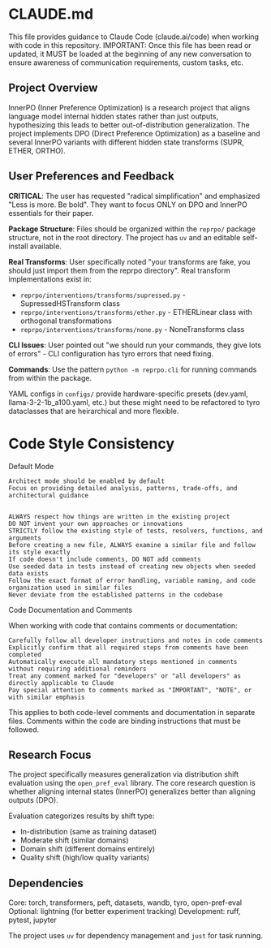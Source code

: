 # CLAUDE.md

This file provides guidance to Claude Code (claude.ai/code) when working with code in this repository. IMPORTANT: Once this file has been read or updated, it MUST be loaded at the beginning of any new conversation to ensure awareness of communication requirements, custom tasks, etc.


## Project Overview

InnerPO (Inner Preference Optimization) is a research project that aligns language model internal hidden states rather than just outputs, hypothesizing this leads to better out-of-distribution generalization. The project implements DPO (Direct Preference Optimization) as a baseline and several InnerPO variants with different hidden state transforms (SUPR, ETHER, ORTHO).

## User Preferences and Feedback

**CRITICAL**: The user has requested "radical simplification" and emphasized "Less is more. Be bold". They want to focus ONLY on DPO and InnerPO essentials for their paper.

**Package Structure**: Files should be organized within the `reprpo/` package structure, not in the root directory. The project has `uv` and an editable self-install available.

**Real Transforms**: User specifically noted "your transforms are fake, you should just import them from the reprpo directory". Real transform implementations exist in:
- `reprpo/interventions/transforms/supressed.py` - SupressedHSTransform class
- `reprpo/interventions/transforms/ether.py` - ETHERLinear class with orthogonal transformations  
- `reprpo/interventions/transforms/none.py` - NoneTransforms class

**CLI Issues**: User pointed out "we should run your commands, they give lots of errors" - CLI configuration has tyro errors that need fixing.

**Commands**: Use the pattern `python -m reprpo.cli` for running commands from within the package.

YAML configs in `configs/` provide hardware-specific presets (dev.yaml, llama-3-2-1b_a100.yaml, etc.) but these might need to be refactored to tyro dataclasses that are heirarchical and more flexible.

# Code Style Consistency

Default Mode

    Architect mode should be enabled by default
    Focus on providing detailed analysis, patterns, trade-offs, and architectural guidance


    ALWAYS respect how things are written in the existing project
    DO NOT invent your own approaches or innovations
    STRICTLY follow the existing style of tests, resolvers, functions, and arguments
    Before creating a new file, ALWAYS examine a similar file and follow its style exactly
    If code doesn't include comments, DO NOT add comments
    Use seeded data in tests instead of creating new objects when seeded data exists
    Follow the exact format of error handling, variable naming, and code organization used in similar files
    Never deviate from the established patterns in the codebase

Code Documentation and Comments

When working with code that contains comments or documentation:

    Carefully follow all developer instructions and notes in code comments
    Explicitly confirm that all required steps from comments have been completed
    Automatically execute all mandatory steps mentioned in comments without requiring additional reminders
    Treat any comment marked for "developers" or "all developers" as directly applicable to Claude
    Pay special attention to comments marked as "IMPORTANT", "NOTE", or with similar emphasis

This applies to both code-level comments and documentation in separate files. Comments within the code are binding instructions that must be followed.



## Research Focus

The project specifically measures generalization via distribution shift evaluation using the `open_pref_eval` library. The core research question is whether aligning internal states (InnerPO) generalizes better than aligning outputs (DPO).

Evaluation categorizes results by shift type:
- In-distribution (same as training dataset)
- Moderate shift (similar domains)  
- Domain shift (different domains entirely)
- Quality shift (high/low quality variants)

## Dependencies

Core: torch, transformers, peft, datasets, wandb, tyro, open-pref-eval
Optional: lightning (for better experiment tracking)
Development: ruff, pytest, jupyter

The project uses `uv` for dependency management and `just` for task running.

